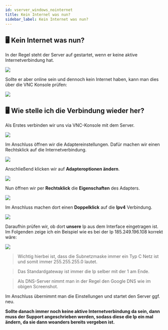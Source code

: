 ```yaml
---
id: vserver_windows_nointernet
title: Kein Internet was nun?
sidebar_label: Kein Internet was nun?
---
```



## 🖥 Kein Internet was nun?
In der Regel steht der Server auf gestartet, wenn er keine aktive Internetverbindung hat.

![](https://screensaver01.zap-hosting.com/index.php/s/Fg2t57mYkWdk4qf/preview)

Sollte er aber online sein und dennoch kein Internet haben, kann man dies über die VNC Konsole prüfen: 

![](https://screensaver01.zap-hosting.com/index.php/s/BeBX8Q9H6z8seMH/preview)


## 🖥 Wie stelle ich die Verbindung wieder her?
Als Erstes verbinden wir uns via VNC-Konsole mit dem Server. 

![](https://screensaver01.zap-hosting.com/index.php/s/wrjFksQ4jWFGEz4/preview)

Im Anschluss öffnen wir die Adaptereinstellungen. Dafür machen wir einen Rechtsklick auf die Internetverbindung.

![](https://screensaver01.zap-hosting.com/index.php/s/TjqqwyRj5rEEBww/preview)

Anschließend klicken wir auf **Adapteroptionen ändern**.

![](https://screensaver01.zap-hosting.com/index.php/s/szKJLktSqq8HA2z/preview)

Nun öffnen wir per **Rechtsklick** die **Eigenschaften** des Adapters. 

![](https://screensaver01.zap-hosting.com/index.php/s/c8tmdfzrDXDN6Mj/preview)

Im Anschluss machen dort einen **Doppelklick** auf die **Ipv4** Verbindung.

![](https://screensaver01.zap-hosting.com/index.php/s/J4ZL7t6awrRJ5a4/preview)

Daraufhin prüfen wir, ob dort **unsere** Ip aus dem Interface eingetragen ist. Im Folgenden zeige ich ein Beispiel wie es bei der Ip 185.249.196.108 korrekt wäre:

![](https://screensaver01.zap-hosting.com/index.php/s/KtR7nfiN4LJJyjg/preview)

> Wichtig hierbei ist, dass die Subnetzmaske immer ein Typ C Netz ist und somit immer 255.255.255.0 lautet.

> Das Standardgateway ist immer die Ip selber mit der 1 am Ende.

> Als DNS-Server nimmt man in der Regel den Google DNS wie im obigen Screenshot.

Im Anschluss übernimmt man die Einstellungen und startet den Server ggf. neu.

**Sollte danach immer noch keine aktive Internetverbindung da sein, dann muss der Support angeschrieben werden, sodass diese die Ip ein mal ändern, da sie dann woanders bereits vergeben ist.** 




